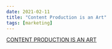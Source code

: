 ```yaml
---
date: 2021-02-11
title: "Content Production is an Art"
tags: [marketing]
---
```


[CONTENT PRODUCTION IS AN ART](https://notes.bikashkampo.com/content-production-is-a-talent/)